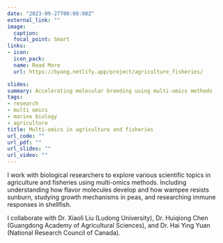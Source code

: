 ```yaml
---
date: "2023-09-27T00:00:00Z"
external_link: ""
image:
  caption:
  focal_point: Smart
links:
- icon: 
  icon_pack: 
  name: Read More
  url: https://byang.netlify.app/project/agriculture_fisheries/

slides:
summary: Accelerating molecular breeding using multi-omics methods
tags:
- research
- multi omics
- marine biology
- agriculture
title: Multi-omics in agriculture and fisheries
url_code: ""
url_pdf: ""
url_slides: ""
url_video: ""
---
```

I work with biological researchers to explore various scientific topics in agriculture and fisheries using multi-omics methods. Including understanding how flavor molecules develop and how wampee resists sunburn, studying growth mechanisms in peas, and researching immune responses in shellfish.

I collaborate with Dr. Xiaoli Liu (Ludong University), Dr. Huiqiong Chen (Guangdong Academy of Agricultural Sciences), and Dr. Hai Ying Yuan (National Research Council of Canada).


